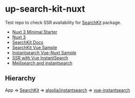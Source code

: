# up-search-kit-nuxt

Test repo to check SSR availability for [SearchKit](https://www.searchkit.co/) package.

* [Nuxt 3 Minimal Starter](./doc/nuxt.md)
* [Nuxt 3](https://nuxt.com/)
* [SearchKit Docs](https://www.searchkit.co/docs/overview)
* [SearchKit Vue Sample](https://github.com/searchkit/searchkit/tree/main/examples/with-ui-vue)
* [Instantsearch Vue-Nuxt Sample](https://github.com/algolia/instantsearch/tree/master/examples/vue/nuxt)
* [SSR with Vue InstantSearch](https://www.algolia.com/doc/guides/building-search-ui/going-further/server-side-rendering/vue/)
* [Meilisearch and instantsearch](https://blog.meilisearch.com/nuxt-ecommerce-search-guide/)

## Hierarchy

App
=> [SearchKit](https://github.com/searchkit/searchkit)
=> [algolia/instantsearch](https://github.com/algolia/instantsearch)
=> [vue-instantsearch](https://github.com/algolia/instantsearch/tree/master/packages/vue-instantsearch)